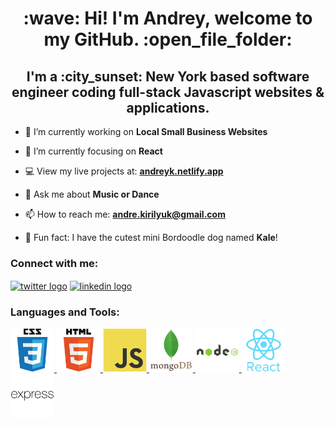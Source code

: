 <h1 align="center">:wave:  Hi! I'm Andrey, welcome to my GitHub.  :open_file_folder:</h1>
<h2 align="center">I'm a :city_sunset: New York based software engineer coding full-stack Javascript websites & applications.</h3>

- :construction: I’m currently working on **Local Small Business Websites**

- :dart: I’m currently focusing on **React**

- :computer: View my live projects at: **[andreyk.netlify.app](https://andreyk.netlify.app/)**

- 💬 Ask me about **Music or Dance**

- 📫 How to reach me: **andre.kirilyuk@gmail.com**

- :dog: Fun fact: I have the cutest mini Bordoodle dog named **Kale**!

<h3 align="left">Connect with me:</h3>
<p align="left">
<a href="https://twitter.com/andreyk_dev" target="blank"><img align="center" src="https://i.ibb.co/Nn7fSV4/icons8-twitter-64.png" alt="twitter logo" height="50" width="50" /></a>
<a href="https://linkedin.com/in/andreykirilyuk" target="blank"><img align="center" src="https://i.ibb.co/LNBRLRM/icons8-linkedin-64.png" alt="linkedin logo" height="50" width="50" /></a>
</p>


<h3 align="left">Languages and Tools:</h3>
<p align="left"> 
<a href="https://www.w3schools.com/css/" target="_blank"> <img src="https://raw.githubusercontent.com/devicons/devicon/master/icons/css3/css3-original-wordmark.svg" alt="css3" width="70" height="70"/> </a> 
<a href="https://www.w3.org/html/" target="_blank"> <img src="https://raw.githubusercontent.com/devicons/devicon/master/icons/html5/html5-original-wordmark.svg" alt="html5" width="70" height="70"/> </a> <a href="https://developer.mozilla.org/en-US/docs/Web/JavaScript" target="_blank"> 
<img src="https://raw.githubusercontent.com/devicons/devicon/master/icons/javascript/javascript-original.svg" alt="javascript" width="70" height="70"/> </a> 
<a href="https://www.mongodb.com/" target="_blank"> <img src="https://raw.githubusercontent.com/devicons/devicon/master/icons/mongodb/mongodb-original-wordmark.svg" alt="mongodb" width="70" height="70"/> </a> 
<a href="https://nodejs.org" target="_blank"> <img src="https://raw.githubusercontent.com/devicons/devicon/master/icons/nodejs/nodejs-original-wordmark.svg" alt="nodejs" width="70" height="70"/> </a> 
<a href="https://reactjs.org/" target="_blank"> <img src="https://raw.githubusercontent.com/devicons/devicon/master/icons/react/react-original-wordmark.svg" alt="react" width="70" height="70"/> </a> 
<a href="https://expressjs.com" target="_blank"> <img src="https://raw.githubusercontent.com/devicons/devicon/master/icons/express/express-original-wordmark.svg" alt="express" width="70" height="70"/> </a> 
</p>
